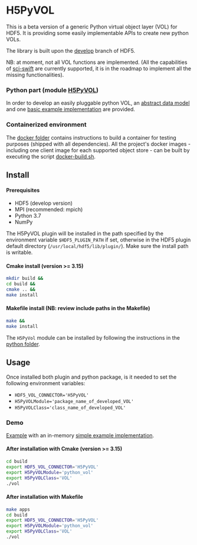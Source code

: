 # H5PyVOL

This is a beta version of a generic Python virtual object layer (VOL) for HDF5. It is providing some easily implementable APIs to create new python VOLs.

The library is built upon the [develop](https://bitbucket.hdfgroup.org/projects/HDFFV/repos/hdf5/browse?at=refs%2Fheads%2Fdevelop) branch of HDF5.

NB: at moment, not all VOL functions are implemented. (All the capabilities of [sci-swift](https://github.com/valiantljk/sci-swift) are currently supported, it is in the roadmap to implement all the missing functionalities).

### Python part (module [H5PyVOL](https://github.com/pierlauro/H5PyVOL/tree/master/src/python))
In order to develop an easily pluggable python VOL, an [abstract data model](https://github.com/pierlauro/H5PyVOL/tree/master/src/python/H5PyVOL/__init__.py) and one [basic example implementation](https://github.com/pierlauro/H5PyVOL/tree/master/examples/python_vol/__init__.py) are provided.

### Containerized environment

The [docker folder](https://github.com/pierlauro/H5PyVOL/blob/master/docker) contains instructions to build a container for testing purposes (shipped with all dependencies). All the project's docker images - including one client image for each supported object store - can be built by executing the script [docker-build.sh](https://github.com/pierlauro/H5PyVOL/blob/master/docker-build.sh).

## Install

#### Prerequisites
- HDF5 (develop version)
- MPI (recommended: mpich)
- Python 3.7
- NumPy

The H5PyVOL plugin will be installed in the path specified by the environment variable `$HDF5_PLUGIN_PATH` if set, otherwise in the HDF5 plugin default directory (`/usr/local/hdf5/lib/plugin/`). Make sure the install path is writable.

#### Cmake install (version >= 3.15)
```bash
mkdir build &&
cd build &&
cmake .. &&
make install
```

#### Makefile install (NB: review include paths in the Makefile)
```bash
make &&
make install
```
The `H5PyVol` module can be installed by following the instructions in the [python folder](https://github.com/pierlauro/H5PyVOL/blob/master/src/python).

## Usage
Once installed both plugin and python package, is it needed to set the following environment variables:
- `HDF5_VOL_CONNECTOR='H5PyVOL'`
- `H5PyVOLModule='package_name_of_developed_VOL'`
- `H5PyVOLClass='class_name_of_developed_VOL'`

### Demo
[Example](https://github.com/pierlauro/H5PyVOL/tree/master/examples/vol.c) with an in-memory [simple example implementation](https://github.com/pierlauro/H5PyVOL/tree/master/examples/python_vol/__init__.py).

#### After installation with Cmake (version >= 3.15)
```bash
cd build
export HDF5_VOL_CONNECTOR='H5PyVOL'
export H5PyVOLModule='python_vol'
export H5PyVOLClass='VOL'
./vol
```

#### After installation with Makefile
```bash
make apps
cd build
export HDF5_VOL_CONNECTOR='H5PyVOL'
export H5PyVOLModule='python_vol'
export H5PyVOLClass='VOL'
./vol
```
